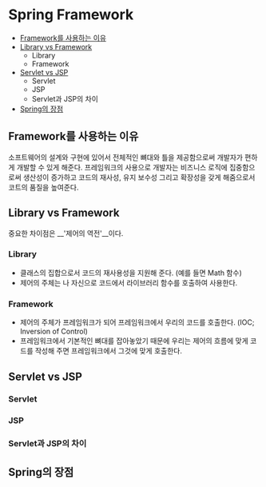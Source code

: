 # Spring Framework
- [Framework를 사용하는 이유](#framework를-사용하는-이유)
- [Library vs Framework](#library-vs-framework)
  - Library
  - Framework
- [Servlet vs JSP](#servlet-vs-jsp)
  - Servlet
  - JSP
  - Servlet과 JSP의 차이
- [Spring의 장점](#spring의-장점)

## Framework를 사용하는 이유
소프트웨어의 설계와 구현에 있어서 전체적인 뼈대와 틀을 제공함으로써 개발자가 편하게 개발할 수 있게 해준다. 프레임워크의 사용으로 개발자는 비즈니스 로직에 집중함으로써 생산성이 증가하고 코드의 재사성, 유지 보수성 그리고 확장성을 갖게 해줌으로서 코트의 품질을 높여준다.

## Library vs Framework
중요한 차이점은 __'제어의 역전'__이다.

### Library
- 클래스의 집합으로서 코드의 재사용성을 지원해 준다. (예를 들면 Math 함수)
- 제어의 주체는 나 자신으로 코드에서 라이브러리 함수를 호출하여 사용한다.

### Framework
- 제어의 주체가 프레임워크가 되어 프레임워크에서 우리의 코드를 호출한다. (IOC; Inversion of Control)
- 프레임워크에서 기본적인 뼈대를 잡아놓았기 때문에 우리는 제어의 흐름에 맞게 코드를 작성해 주면 프레임워크에서 그것에 맞게 호출한다.

## Servlet vs JSP

### Servlet


### JSP


### Servlet과 JSP의 차이


## Spring의 장점
